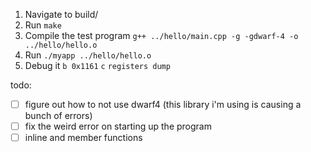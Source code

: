 1. Navigate to build/
2. Run `make`
3. Compile the test program `g++ ../hello/main.cpp -g -gdwarf-4 -o ../hello/hello.o`
4. Run `./myapp ../hello/hello.o`
5. Debug it `b 0x1161` `c` `registers dump`

todo:

- [ ] figure out how to not use dwarf4 (this library i'm using is causing a bunch of errors)
- [ ] fix the weird error on starting up the program
- [ ] inline and member functions
